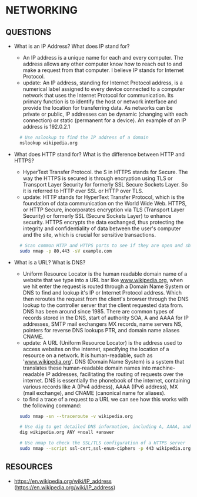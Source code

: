 # NETWORKING

## QUESTIONS

- What is an IP Address? What does IP stand for?
  - An IP address is a unique name for each and every computer. The address allows any other computer know how to reach out to and make a request from that computer. I believe IP stands for Internet Protocol.
  - update: An IP address, standing for Internet Protocol address, is a numerical label assigned to every device connected to a computer network that uses the Internet Protocol for communication. Its primary function is to identify the host or network interface and provide the location for transferring data. As networks can be private or public, IP addresses can be dynamic (changing with each connection) or static (permanent for a device). An example of an IP address is 192.0.2.1
  ```bash
    # Use nslookup to find the IP address of a domain
    nslookup wikipedia.org
  ```


- What does HTTP stand for? What is the difference between HTTP and HTTPS?
  - HyperText Transfer Protocol. the S in HTTPS stands for Secure. The way the HTTPS is secured is through encryption using TLS or Transport Layer Security for formerly SSL Secure Sockets Layer. So it is referred to HTTP over SSL or HTTP over TLS.
  - update: HTTP stands for HyperText Transfer Protocol, which is the foundation of data communication on the World Wide Web. HTTPS, or HTTP Secure, incorporates encryption via TLS (Transport Layer Security) or formerly SSL (Secure Sockets Layer) to enhance security. HTTPS encrypts the data exchanged, thus protecting the integrity and confidentiality of data between the user's computer and the site, which is crucial for sensitive transactions.
  ```bash
    # Scan common HTTP and HTTPS ports to see if they are open and show service versions
    sudo nmap -p 80,443 -sV example.com
  ```


- What is a URL? What is DNS?
  - Uniform Resource Locator is the human readable domain name of a website that we type into a URL bar like www.wikipedia.org, when we hit enter the request is routed through a Domain Name System or DNS to find and lookup it's IP or Internet Protocol address. Which then reroutes the request from the client's browser through the DNS lookup to the controller server that the client requested data from. DNS has been around since 1985. There are common types of records stored in the DNS, start of authority SOA, A and AAAA for IP addresses, SMTP mail exchangers MX records, name servers NS, pointers for reverse DNS lookups PTR, and domain name aliases CNAME.
  - update: A URL (Uniform Resource Locator) is the address used to access websites on the internet, specifying the location of a resource on a network. It is human-readable, such as 'www.wikipedia.org'. DNS (Domain Name System) is a system that translates these human-readable domain names into machine-readable IP addresses, facilitating the routing of requests over the internet. DNS is essentially the phonebook of the internet, containing various records like A (IPv4 address), AAAA (IPv6 address), MX (mail exchange), and CNAME (canonical name for aliases).
  - to find a trace of a request to a URL we can see how this works with the following command:
  ```bash
    sudo nmap -sn --traceroute -v wikipedia.org

    # Use dig to get detailed DNS information, including A, AAAA, and MX records
    dig wikipedia.org ANY +noall +answer

    # Use nmap to check the SSL/TLS configuration of a HTTPS server
    sudo nmap --script ssl-cert,ssl-enum-ciphers -p 443 wikipedia.org


  ```



## RESOURCES

- https://en.wikipedia.org/wiki/IP_address (https://en.wikipedia.org/wiki/IP_address)
